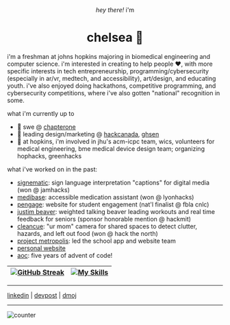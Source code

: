 <p align="center"><em>hey there!</em> i'm</p>

<h1 align="center">
  chelsea 💫
</h1>

i'm a freshman at johns hopkins majoring in biomedical engineering and computer science. i'm interested in creating to help people ♥, with more specific interests in tech entrepreneurship, programming/cybersecurity (especially in ar/vr, medtech, and accessibility), art/design, and educating youth. i've also enjoyed doing hackathons, competitive programming, and cybersecurity competitions, where i've also gotten "national" recognition in some.

what i'm currently up to
- 🌻 swe @ [chapterone](https://www.startchapterone.com/)
- 🌻 leading design/marketing @ [hackcanada](https://hackcanada.org/), [ghsen](https://www.ghsen.org/)
- 🌻 at hopkins, i'm involved in jhu's acm-icpc team, wics, volunteers for medical engineering, bme medical device design team; organizing hophacks, greenhacks

what i've worked on in the past:
- [signematic](https://github.com/fiona-cai/Signematic): sign language interpretation "captions" for digital media (won @ jamhacks)
- [medibase](https://github.com/cheollie/medibase): accessible medication assistant (won @ lyonhacks)
- [pengage](https://github.com/cheollie/pengage): website for student engagement (nat'l finalist @ fbla cnlc)
- [justim beaver](https://github.com/cheollie/hackmit24): weighted talking beaver leading workouts and real time feedback for seniors (sponsor honorable mention @ hackmit)
- [cleancue](https://github.com/cheollie/htn): "ur mom" camera for shared spaces to detect clutter, hazards, and left out food (won @ hack the north)
- [project metropolis](https://github.com/wlmac/metropolis): led the school app and website team
- [personal website](http://cheollie.github.io/)
- [aoc](https://github.com/cheollie/aoc): five years of advent of code!


|[![GitHub Streak](https://nirzak-streak-stats.vercel.app?user=cheollie&card_width=400&background=45%2CFDE6A4%2CFFFFFF&hide_current_streak=true&hide_longest_streak=true)](https://git.io/streak-stats) |[![My Skills](https://skillicons.dev/icons?i=py,java,cpp,react,django,flask,js,nextjs,ts,html,css,bootstrap,tailwind,figma,blender,sketchup,ps,ai,ruby,processing,github,vscode&perline=11&theme=light)](https://github.com/cheollie "skills") |
|---|---|


---

[linkedin](https://www.linkedin.com/in/chelseawong07/)  |  [devpost](http://devpost.com/cheollie)  |  [dmoj](https://dmoj.ca/user/cheollie/solved)

---
<img src="https://komarev.com/ghpvc/?username=cheollie&label=Profile%20views&color=56744E&style=flat" alt="counter" /> 

<!--
**cheollie/cheollie** is a ✨ _special_ ✨ repository because its `README.md` (this file) appears on your GitHub profile.

Here are some ideas to get you started:

- 🔭 I’m currently working on ...
- 🌱 I’m currently learning ...
- 👯 I’m looking to collaborate on ...
- 🤔 I’m looking for help with ...
- 💬 Ask me about ...
- 📫 How to reach me: ...
- 😄 Pronouns: ...
- ⚡ Fun fact: ...
-->

